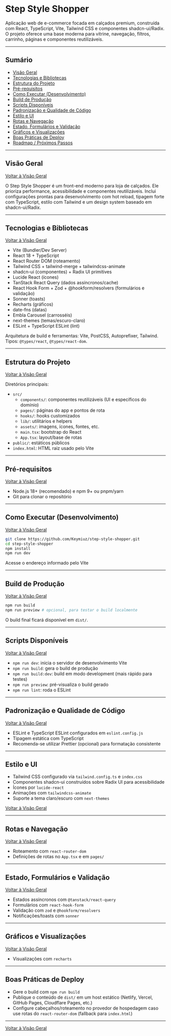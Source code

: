 # Step Style Shopper

Aplicação web de e-commerce focada em calçados premium, construída com React, TypeScript, Vite, Tailwind CSS e componentes shadcn-ui/Radix. O projeto oferece uma base moderna para vitrine, navegação, filtros, carrinho, páginas e componentes reutilizáveis.


---

## Sumário

- [Visão Geral](#visão-geral)
- [Tecnologias e Bibliotecas](#tecnologias-e-bibliotecas)
- [Estrutura do Projeto](#estrutura-do-projeto)
- [Pré-requisitos](#pré-requisitos)
- [Como Executar (Desenvolvimento)](#como-executar-desenvolvimento)
- [Build de Produção](#build-de-produção)
- [Scripts Disponíveis](#scripts-disponíveis)
- [Padronização e Qualidade de Código](#padronização-e-qualidade-de-código)
- [Estilo e UI](#estilo-e-ui)
- [Rotas e Navegação](#rotas-e-navegação)
- [Estado, Formulários e Validação](#estado-formulários-e-validação)
- [Gráficos e Visualizações](#gráficos-e-visualizações)
- [Boas Práticas de Deploy](#boas-práticas-de-deploy)
- [Roadmap / Próximos Passos](#roadmap--próximos-passos)

---

## Visão Geral

[Voltar à Visão Geral](#visão-geral)

O Step Style Shopper é um front-end moderno para loja de calçados. Ele prioriza performance, acessibilidade e componentes reutilizáveis. Inclui configurações prontas para desenvolvimento com hot reload, tipagem forte com TypeScript, estilo com Tailwind e um design system baseado em shadcn-ui/Radix.

---

## Tecnologias e Bibliotecas

[Voltar à Visão Geral](#visão-geral)

- Vite (Bundler/Dev Server)
- React 18 + TypeScript
- React Router DOM (roteamento)
- Tailwind CSS + tailwind-merge + tailwindcss-animate
- shadcn-ui (componentes) + Radix UI primitives
- Lucide React (ícones)
- TanStack React Query (dados assíncronos/cache)
- React Hook Form + Zod + @hookform/resolvers (formulários e validação)
- Sonner (toasts)
- Recharts (gráficos)
- date-fns (datas)
- Embla Carousel (carrosséis)
- next-themes (temas/escuro-claro)
- ESLint + TypeScript ESLint (lint)

Arquitetura de build e ferramentas: Vite, PostCSS, Autoprefixer, Tailwind. Tipos: `@types/react`, `@types/react-dom`.

---

## Estrutura do Projeto

[Voltar à Visão Geral](#visão-geral)

Diretórios principais:

- `src/`
  - `components/`: componentes reutilizáveis (UI e específicos do domínio)
  - `pages/`: páginas do app e pontos de rota
  - `hooks/`: hooks customizados
  - `lib/`: utilitários e helpers
  - `assets/`: imagens, ícones, fontes, etc.
  - `main.tsx`: bootstrap do React
  - `App.tsx`: layout/base de rotas
- `public/`: estáticos públicos
- `index.html`: HTML raiz usado pelo Vite

---

## Pré-requisitos

[Voltar à Visão Geral](#visão-geral)

- Node.js 18+ (recomendado) e npm 9+ ou pnpm/yarn
- Git para clonar o repositório

---

## Como Executar (Desenvolvimento)

[Voltar à Visão Geral](#visão-geral)

```bash
git clone https://github.com/Keymiuz/step-style-shopper.git
cd step-style-shopper
npm install
npm run dev
```

Acesse o endereço informado pelo Vite

---

## Build de Produção

[Voltar à Visão Geral](#visão-geral)

```bash
npm run build
npm run preview # opcional, para testar o build localmente
```

O build final ficará disponível em `dist/`.

---

## Scripts Disponíveis

[Voltar à Visão Geral](#visão-geral)

- `npm run dev`: inicia o servidor de desenvolvimento Vite
- `npm run build`: gera o build de produção
- `npm run build:dev`: build em modo development (mais rápido para testes)
- `npm run preview`: pré-visualiza o build gerado
- `npm run lint`: roda o ESLint

---

## Padronização e Qualidade de Código

[Voltar à Visão Geral](#visão-geral)

- ESLint e TypeScript ESLint configurados em `eslint.config.js`
- Tipagem estática com TypeScript
- Recomenda-se utilizar Prettier (opcional) para formatação consistente

---

## Estilo e UI

- Tailwind CSS configurado via `tailwind.config.ts` e `index.css`
- Componentes shadcn-ui construídos sobre Radix UI para acessibilidade
- Ícones por `lucide-react`
- Animações com `tailwindcss-animate`
- Suporte a tema claro/escuro com `next-themes`

[Voltar à Visão Geral](#visão-geral)

---

## Rotas e Navegação

[Voltar à Visão Geral](#visão-geral)

- Roteamento com `react-router-dom`
- Definições de rotas no `App.tsx` e em `pages/`

---

## Estado, Formulários e Validação

[Voltar à Visão Geral](#visão-geral)

- Estados assíncronos com `@tanstack/react-query`
- Formulários com `react-hook-form`
- Validação com `zod` e `@hookform/resolvers`
- Notificações/toasts com `sonner`

---

## Gráficos e Visualizações

[Voltar à Visão Geral](#visão-geral)

- Visualizações com `recharts`

---

## Boas Práticas de Deploy

- Gere o build com `npm run build`
- Publique o conteúdo de `dist/` em um host estático (Netlify, Vercel, GitHub Pages, Cloudflare Pages, etc.)
- Configure cabeçalhos/roteamento no provedor de hospedagem caso use rotas do `react-router-dom` (fallback para `index.html`)

---

[Voltar à Visão Geral](#visão-geral)

